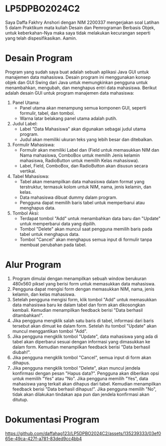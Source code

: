 # LP5DPBO2024C2

Saya Daffa Fakhry Anshori dengan NIM 2200337 mengerjakan soal Latihan 5 dalam Praktikum mata kuliah Desain dan Pemrograman Berbasis Objek, 
untuk keberkahan-Nya maka saya tidak melakukan kecurangan seperti yang telah dispesifikasikan. Aamin. 

# Desain Program
Program yang sudah saya buat adalah sebuah aplikasi Java GUI untuk manajemen data mahasiswa. Desain program ini menggunakan konsep objek dan GUI Swing dari Java untuk memungkinkan pengguna untuk menambahkan, mengubah, dan menghapus entri data mahasiswa. Berikut adalah desain GUI untuk program manajemen data mahasiswa:
1. Panel Utama:
   - Panel utama akan menampung semua komponen GUI, seperti formulir, tabel, dan tombol.
   - Warna latar belakang panel utama adalah putih.
2. Judul Label:
   - Label "Data Mahasiswa" akan digunakan sebagai judul utama program.
   - Judul akan memiliki ukuran teks yang lebih besar dan ditebalkan.
3. Formulir Mahasiswa:
   - Formulir akan memiliki Label dan (Field untuk memasukkan NIM dan Nama mahasiswa, ComboBox untuk memilih Jenis kelamin mahasiswa, RadioButton untuk memilih Kelas mahasiswa).
   - Label, Field, ComboBox, dan RadioButton akan disusun secara vertikal.
4. Tabel Mahasiswa:
   - Tabel akan menampilkan data mahasiswa dalam format yang terstruktur, termasuk kolom untuk NIM, nama, jenis kelamin, dan kelas.
   - Data mahasiswa dibuat dummy dalam program.
   - Pengguna dapat memilih baris tabel untuk memperbarui atau menghapus data.
5. Tombol Aksi:
   - Terdapat tombol "Add" untuk menambahkan data baru dan "Update" untuk memperbarui data yang dipilih.
   - Tombol "Delete" akan muncul saat pengguna memilih baris pada tabel untuk menghapus data.
   - Tombol "Cancel" akan menghapus semua input di formulir tanpa membuat perubahan pada tabel.

# Alur Program
1. Program dimulai dengan menampilkan sebuah window berukuran 480x560 piksel yang berisi form untuk memasukkan data mahasiswa.
2. Pengguna dapat mengisi form dengan memasukkan NIM, nama, jenis kelamin, dan kelas mahasiswa.
3. Setelah pengguna mengisi form, klik tombol "Add" untuk memasukkan data mahasiswa baru ke dalam tabel dan form akan dikosongkan kembali. Kemudian menampilkan feedback berisi "Data berhasil ditambahkan!".
4. Jika pengguna mengklik salah satu baris di tabel, informasi dari baris tersebut akan dimuat ke dalam form. Setelah itu tombol "Update" akan muncul menggantikan tombol "Add".
5. Jika pengguna mengklik tombol "Update", data mahasiswa yang ada di tabel akan diperbarui sesuai dengan informasi yang dimasukkan ke dalam form. Kemudian menampilkan feedback berisi "Data berhasil diubah!".
6. Jika pengguna mengklik tombol "Cancel", semua input di form akan dihapus.
7. Jika pengguna mengklik tombol "Delete", akan muncul jendela konfirmasi dengan pesan "Hapus data?". Pengguna akan diberikan opsi untuk memilih "Yes" atau "No". Jika pengguna memilih "Yes", data mahasiswa yang terkait akan dihapus dari tabel. Kemudian menampilkan feedback berisi "Data berhasil dihapus!". Jika pengguna memilih "No", tidak akan dilakukan tindakan apa pun dan jendela konfirmasi akan ditutup.
   
# Dokumentasi Program
https://github.com/daffahag123/LP5DPBO2024C2/assets/135239333/03ef065e-49ca-427f-a781-83ded9cc4bb4


